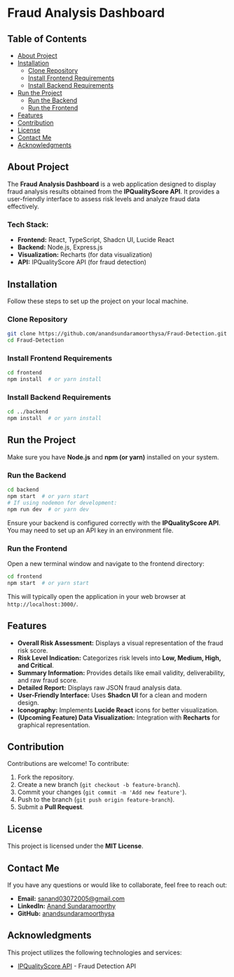 # Fraud Analysis Dashboard

## Table of Contents
- [About Project](#about-project)
- [Installation](#installation)
  - [Clone Repository](#clone-repository)
  - [Install Frontend Requirements](#install-frontend-requirements)
  - [Install Backend Requirements](#install-backend-requirements)
- [Run the Project](#run-the-project)
  - [Run the Backend](#run-the-backend)
  - [Run the Frontend](#run-the-frontend)
- [Features](#features)
- [Contribution](#contribution)
- [License](#license)
- [Contact Me](#contact-me)
- [Acknowledgments](#acknowledgments)

## About Project
The **Fraud Analysis Dashboard** is a web application designed to display fraud analysis results obtained from the **IPQualityScore API**. It provides a user-friendly interface to assess risk levels and analyze fraud data effectively. 

### Tech Stack:
- **Frontend:** React, TypeScript, Shadcn UI, Lucide React
- **Backend:** Node.js, Express.js
- **Visualization:** Recharts (for data visualization)
- **API:** IPQualityScore API (for fraud detection)

## Installation
Follow these steps to set up the project on your local machine.

### Clone Repository
```bash
git clone https://github.com/anandsundaramoorthysa/Fraud-Detection.git
cd Fraud-Detection
```

### Install Frontend Requirements
```bash
cd frontend
npm install  # or yarn install
```

### Install Backend Requirements
```bash
cd ../backend
npm install  # or yarn install
```

## Run the Project
Make sure you have **Node.js** and **npm (or yarn)** installed on your system.

### Run the Backend
```bash
cd backend
npm start  # or yarn start
# If using nodemon for development:
npm run dev  # or yarn dev
```
Ensure your backend is configured correctly with the **IPQualityScore API**. You may need to set up an API key in an environment file.

### Run the Frontend
Open a new terminal window and navigate to the frontend directory:
```bash
cd frontend
npm start  # or yarn start
```
This will typically open the application in your web browser at `http://localhost:3000/`.

## Features
- **Overall Risk Assessment:** Displays a visual representation of the fraud risk score.
- **Risk Level Indication:** Categorizes risk levels into **Low, Medium, High, and Critical**.
- **Summary Information:** Provides details like email validity, deliverability, and raw fraud score.
- **Detailed Report:** Displays raw JSON fraud analysis data.
- **User-Friendly Interface:** Uses **Shadcn UI** for a clean and modern design.
- **Iconography:** Implements **Lucide React** icons for better visualization.
- **(Upcoming Feature) Data Visualization:** Integration with **Recharts** for graphical representation.

## Contribution
Contributions are welcome! To contribute:
1. Fork the repository.
2. Create a new branch (`git checkout -b feature-branch`).
3. Commit your changes (`git commit -m 'Add new feature'`).
4. Push to the branch (`git push origin feature-branch`).
5. Submit a **Pull Request**.

## License
This project is licensed under the **MIT License**.

## Contact Me
If you have any questions or would like to collaborate, feel free to reach out:
- **Email:** [sanand03072005@gmail.com](mailto:sanand03072005@gmail.com)
- **LinkedIn:** [Anand Sundaramoorthy](https://www.linkedin.com/in/anandsundaramoorthysa/)
- **GitHub:** [anandsundaramoorthysa](https://github.com/anandsundaramoorthysa)

## Acknowledgments
This project utilizes the following technologies and services:
- [IPQualityScore API](https://www.ipqualityscore.com/) - Fraud Detection API

